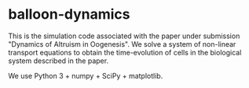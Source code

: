 # balloon-dynamics

This is the simulation code associated with the paper under submission "Dynamics of Altruism in Oogenesis". We solve a system of non-linear transport equations to obtain the time-evolution of cells in the biological system described in the paper.

We use Python 3 + numpy + SciPy + matplotlib.
